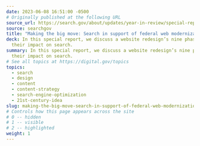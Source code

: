 ```yaml
---
date: 2023-06-08 16:51:00 -0500
# Originally published at the following URL
source_url: https://search.gov/about/updates/year-in-review/special-report/overview.html
source: searchgov
title: "Making the big move: Search in support of federal web modernization"
deck: In this special report, we discuss a website redesign’s nine phases and
  their impact on search.
summary: In this special report, we discuss a website redesign’s nine phases and
  their impact on search.
# See all topics at https://digital.gov/topics
topics:
  - search
  - design
  - content
  - content-strategy
  - search-engine-optimization
  - 21st-century-idea
slug: making-the-big-move-search-in-support-of-federal-web-modernization
# Controls how this page appears across the site
# 0 -- hidden
# 1 -- visible
# 2 -- highlighted
weight: 1
---
```

